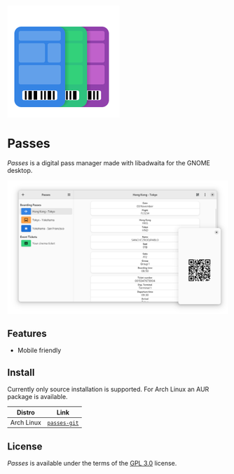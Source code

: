 ![Application icon](data/icons/hicolor/scalable/apps/me.sanchezrodriguez.passes.svg)
# Passes

*Passes* is a digital pass manager made with libadwaita for the GNOME
desktop.

![Screenshot](/data/screenshots/passes.png)

## Features

- Mobile friendly

## Install

Currently only source installation is supported. For Arch Linux an AUR package is available.

|Distro| Link |
|:----:|:----:|
| Arch Linux | [`passes-git`](https://aur.archlinux.org/packages/passes-git) |


## License

*Passes* is available under the terms of the
[GPL 3.0](/COPYING) license.

